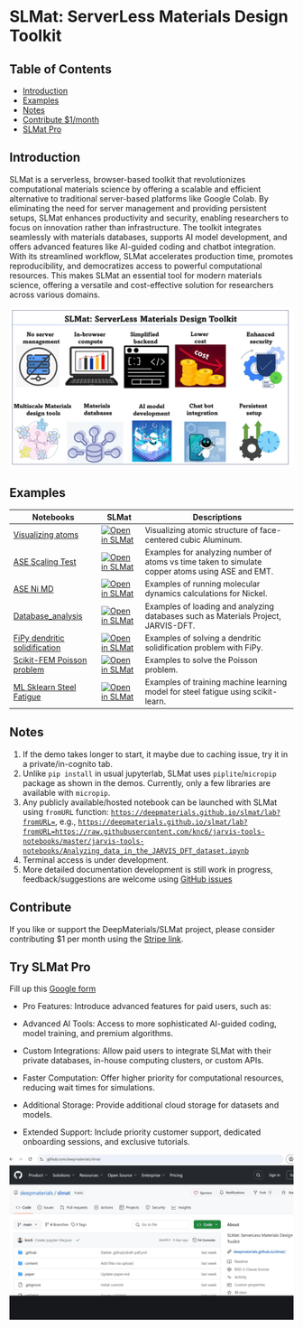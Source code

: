 # SLMat: ServerLess Materials Design Toolkit

## Table of Contents
* [Introduction](#intro)
* [Examples](#example)
* [Notes](#notes)
* [Contribute $1/month](#contribute)
* [SLMat Pro](#SLMatPro)

<a name="intro"></a>
## Introduction

SLMat is a serverless, browser-based toolkit that revolutionizes computational materials science by offering a scalable and efficient alternative to traditional server-based platforms like Google Colab. By eliminating the need for server management and providing persistent setups, SLMat enhances productivity and security, enabling researchers to focus on innovation rather than infrastructure. The toolkit integrates seamlessly with materials databases, supports AI model development, and offers advanced features like AI-guided coding and chatbot integration. With its streamlined workflow, SLMat accelerates production time, promotes reproducibility, and democratizes access to powerful computational resources. This makes SLMat an essential tool for modern materials science, offering a versatile and cost-effective solution for researchers across various domains.

![SLMat schematic](paper/slmat.png)






<a name="example"></a>
Examples
---------


| Notebooks                                                                                                                                      | SLMat                                                                                                                                        | Descriptions                                                                                                                                                                                                                                                                                                                                                                                              |
| ---------------------------------------------------------------------------------------------------------------------------------------------- | -------------------------------------------------------------------------------------------------------------------------------------------------------- | --------------------------------------------------------------------------------------------------------------------------------------------------------------------------------------------------------------------------------------------------------------------------------------------------------------------------------------------------------------------------------------------------------- |
| [Visualizing atoms](https://github.com/deepmaterials/slmat/blob/main/content/Visualization.ipynb)                                                       | [![Open in SLMat]](https://deepmaterials.github.io/slmat/lab?fromURL=https://raw.githubusercontent.com/deepmaterials/slmat/main/content/Visualization.ipynb)                                 | Visualizing atomic structure of face-centered cubic Aluminum.                                                                                                                                                                                                                                                                       |
| [ASE Scaling Test](https://github.com/deepmaterials/slmat/blob/main/content/ASEScalingTest.ipynb)                                                       | [![Open in SLMat]](https://deepmaterials.github.io/slmat/lab?fromURL=https://raw.githubusercontent.com/deepmaterials/slmat/main/content/ASEScalingTest.ipynb)                                 | Examples for analyzing number of atoms vs time taken to simulate copper atoms using ASE and EMT.                                                                                                                                                                                                                                                                       |
| [ASE Ni MD](https://github.com/deepmaterials/slmat/blob/main/content/ASE_Ni_MD.ipynb)                                                  | [![Open in SLMat]](https://deepmaterials.github.io/slmat/lab?fromURL=https://raw.githubusercontent.com/deepmaterials/slmat/main/content/ASE_Ni_MD.ipynb)                            | Examples of running molecular dynamics calculations for Nickel.                                                                                                                                                                                                                                                                                                                                 |
| [Database_analysis](https://github.com/deepmaterials/slmat/blob/main/content/Database_analysis.ipynb)                                                  | [![Open in SLMat]](https://deepmaterials.github.io/slmat/lab?fromURL=https://raw.githubusercontent.com/deepmaterials/slmat/main/content/Database_analysis.ipynb)                            | Examples of loading and analyzing databases such as Materials Project, JARVIS-DFT.                                                                                                                                                                                                                                                                                                                                 |
| [FiPy dendritic solidification](https://github.com/deepmaterials/slmat/blob/main/content/FiPy.ipynb)                                                  | [![Open in SLMat]](https://deepmaterials.github.io/slmat/lab?fromURL=https://raw.githubusercontent.com/deepmaterials/slmat/main/content/FiPy.ipynb)                            | Examples of solving a dendritic solidification problem with FiPy.                                                                                                                                                                                                                                                                                                                                 |
| [Scikit-FEM Poisson problem](https://github.com/deepmaterials/slmat/blob/main/content/scikit-fem.ipynb)                                                  | [![Open in SLMat]](https://deepmaterials.github.io/slmat/lab?fromURL=https://raw.githubusercontent.com/deepmaterials/slmat/main/content/scikit-fem.ipynb)                            | Examples to solve the Poisson problem.                                                                                                                                                                                                                                                                                                                                 |
| [ML Sklearn Steel Fatigue](https://github.com/deepmaterials/slmat/blob/main/content/ML_Sklearn.ipynb)                                                  | [![Open in SLMat]](https://deepmaterials.github.io/slmat/lab?fromURL=https://raw.githubusercontent.com/deepmaterials/slmat/main/content/ML_Sklearn.ipynb)                            | Examples of training machine learning model for steel fatigue using scikit-learn.                                                                                                                                                                                                                                                                                                                                 |


[Open in SLMat]: https://img.shields.io/badge/Open-SLMat-blue


<a name="intro"></a>
## Notes

1. If the demo takes longer to start, it maybe due to caching issue, try it in a private/in-cognito tab.
2. Unlike `pip install` in usual jupyterlab, SLMat uses `piplite`/`micropip` package as shown in the demos. Currently, only a few libraries are available with `micropip`.
3.  Any publicly available/hosted notebook can be launched with SLMat using `fromURL` function: [`https://deepmaterials.github.io/slmat/lab?fromURL=`](https://deepmaterials.github.io/slmat/lab?fromURL=), e.g., [`https://deepmaterials.github.io/slmat/lab?fromURL=https://raw.githubusercontent.com/knc6/jarvis-tools-notebooks/master/jarvis-tools-notebooks/Analyzing_data_in_the_JARVIS_DFT_dataset.ipynb`](https://deepmaterials.github.io/slmat/lab?fromURL=https://raw.githubusercontent.com/knc6/jarvis-tools-notebooks/master/jarvis-tools-notebooks/Analyzing_data_in_the_JARVIS_DFT_dataset.ipynb)
4.  Terminal access is under development.
5.  More detailed documentation development is still work in progress, feedback/suggestions are welcome using [GitHub issues](https://github.com/deepmaterials/slmat/issues/new)


<a name="contribute"></a>
## Contribute

If you like or support the DeepMaterials/SLMat project, please consider contributing $1 per month using the [Stripe link](https://buy.stripe.com/cN28zefKc6Nt2v65kk).


<a name="SLMatPro"></a>
## Try SLMat Pro

Fill up this [Google form](https://forms.gle/FjrogZFJgTKKY8Y19)

 - Pro Features: Introduce advanced features for paid users, such as:

 - Advanced AI Tools: Access to more sophisticated AI-guided coding, model training, and premium algorithms.

 - Custom Integrations: Allow paid users to integrate SLMat with their private databases, in-house computing clusters, or custom APIs.

 - Faster Computation: Offer higher priority for computational resources, reducing wait times for simulations. 

 - Additional Storage: Provide additional cloud storage for datasets and models.

 - Extended Support: Include priority customer support, dedicated onboarding sessions, and exclusive tutorials.


<p align="center">
    <img src="paper/slmat.gif" alt="SLMat gif" style="height: auto; width:700px;"/>
</p>



